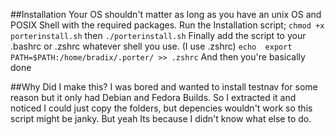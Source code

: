 ##Installation
Your OS shouldn't matter as long as you have an unix OS and POSIX Shell with the required packages.
Run the Installation script;
`chmod +x porterinstall.sh`
then
`./porterinstall.sh`
Finally add the script to your .bashrc or .zshrc whatever shell you use. (I  use .zshrc)
`echo  export PATH=$PATH:/home/bradix/.porter/ >> .zshrc`
And then you're basically done

##Why Did I make this?
I was bored and wanted to install testnav for some reason but it only had Debian and Fedora Builds.
So I extracted it and noticed I could just copy the folders, but depencies wouldn't work so this script might be janky.
But yeah Its because I didn't know what else to do.
